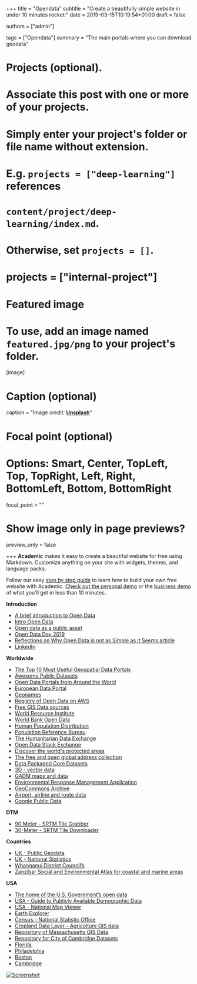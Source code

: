 +++
title = "Opendata"
subtitle = "Create a beautifully simple website in under 10 minutes rocket:"
date = 2019-03-15T10:19:54+01:00
draft = false

authors = ["admin"]

tags = ["Opendata"]
summary = "The main portals where you can download geodata"

# Projects (optional).
#   Associate this post with one or more of your projects.
#   Simply enter your project's folder or file name without extension.
#   E.g. `projects = ["deep-learning"]` references
#   `content/project/deep-learning/index.md`.
#   Otherwise, set `projects = []`.
# projects = ["internal-project"]

# Featured image
# To use, add an image named `featured.jpg/png` to your project's folder.
[image]
  # Caption (optional)
  caption = "Image credit: [**Unsplash**](https://unsplash.com/photos/CpkOjOcXdUY)"

  # Focal point (optional)
  # Options: Smart, Center, TopLeft, Top, TopRight, Left, Right, BottomLeft, Bottom, BottomRight
  focal_point = ""

  # Show image only in page previews?
  preview_only = false

+++
**Academic** makes it easy to create a beautiful website for free using Markdown. Customize anything on your site with widgets, themes, and language packs.

Follow our easy [step by step guide](https://sourcethemes.com/academic/docs/install/) to learn how to build your own free website with Academic. [Check out the personal demo](https://academic-demo.netlify.com/) or the [business demo](https://sourcethemes.com/academic/) of what you'll get in less than 10 minutes.

**Introduction**

- [A brief introduction to Open Data](https://opengeohub.org/brief-introduction-open-data)
- [Intro Open Data](https://sourcethemes.com/academic/docs/)
- [Open data as a public asset](https://www.linkedin.com/feed/update/urn:li:activity:6506294953851916288/)
- [Open Data Day 2019](https://blog.mapbox.com/open-data-day-2019-32551ed1b30)
- [Reflections on Why Open Data is not as Simple as it Seems article](https://spatialreserves.wordpress.com/2017/12/25/reflections-on-why-open-data-is-not-as-simple-as-it-seems-article/?_lrsc=dd757822-6ac6-4f4c-9852-48073aea0f98&adumkts=social&aduc=social&adum=external&aduSF=linkedin&adut=ea)
- [LinkedIn](https://www.linkedin.com/feed/hashtag/opendata/)


**Worldwide**

- [The Top 10 Most Useful Geospatial Data Portals](https://spatialreserves.wordpress.com/2019/02/18/the-top-10-most-useful-geospatial-data-portals-revisited/amp/)
- [Awesome Public Datasets](https://github.com/awesomedata/awesome-public-datasets)
- [Open Data Portals from Around the World](http://dataportals.org/)
- [European Data Portal](https://www.europeandataportal.eu/)
- [Geonames](https://www.geonames.org/)
- [Registry of Open Data on AWS](https://registry.opendata.aws/)
- [Free GIS Data sources](https://dragons8mycat.com/gis-data-sources/)
- [World Resource Institute](http://datasets.wri.org/dataset)
- [World Bank Open Data](https://data.worldbank.org/)
- [Human Population Distribution](https://www.worldpop.org/)
- [Population Reference Bureau](https://www.prb.org/data/)
- [The Humanitarian Data Exchange](https://data.humdata.org/)
- [Open Data Stack Exchange](https://opendata.stackexchange.com/)
- [Discover the world's protected areas](https://www.protectedplanet.net/)
- [The free and open global address collection](https://openaddresses.io/)
- [Data Packaged Core Datasets](https://github.com/datasets)
- [3D - vector data](https://www.opengeospatial.org/resources/data)
- [GADM maps and data](https://gadm.org/index.html)
- [Environmental Response Management Application](https://erma.noaa.gov/arctic/erma.html#/layers=3+12864+676+8480+5328&x=-133.78596&y=44.06590&z=3&panel=layer)
- [GeoCommons Archive](http://geocommons.com/)
- [Airport, airline and route data](https://openflights.org/data.html)
- [Google Public Data](https://www.google.com/publicdata/directory)

**DTM**

- [90 Meter - SRTM Tile Grabber](http://dwtkns.com/srtm/)
- [30-Meter - SRTM Tile Downloader](http://dwtkns.com/srtm30m/)

**Countries**

- [UK - Public Geodata](https://wiki.osgeo.org/wiki/Public_Geodata_for_the_UK)
- [UK - National Statistics](http://geoportal.statistics.gov.uk/)
- [Whanganui District Council’s](http://data.whanganui.govt.nz/)
- [Zanzibar Social and Environmental Atlas for coastal and marine areas](http://zansea-geonode.org/)

**USA**

- [The home of the U.S. Government’s open data](https://www.data.gov/)
- [USA - Guide to Publicly Available Demographic Data](https://demographics.coopercenter.org/guide-to-publicly-available-demographic-data)
- [USA - National Map Viewer](https://viewer.nationalmap.gov/advanced-viewer/)
- [Earth Explorer](https://earthexplorer.usgs.gov/)
- [Census - National Statistic Office](https://www.census.gov/)
- [Cropland Data Layer - Agricolture GIS data](https://nassgeodata.gmu.edu/CropScape/)
- [Repository of Massachusetts GIS Data](https://www.mass.gov/service-details/massgis-data-layers)
- [Repository for City of Cambridge Datasets](https://www.cambridgema.gov/GIS/gisdatadictionary.aspx)
- [Florida](https://www.geoplan.ufl.edu/gis-data-source-links/)
- [Philadelphia](https://www.opendataphilly.org/)
- [Boston](https://data.boston.gov/)
- [Cambridge](https://www.cambridgema.gov/departments/opendata/)


[![Screenshot](https://raw.githubusercontent.com/gcushen/hugo-academic/master/academic.png)](https://github.com/gcushen/hugo-academic/)
